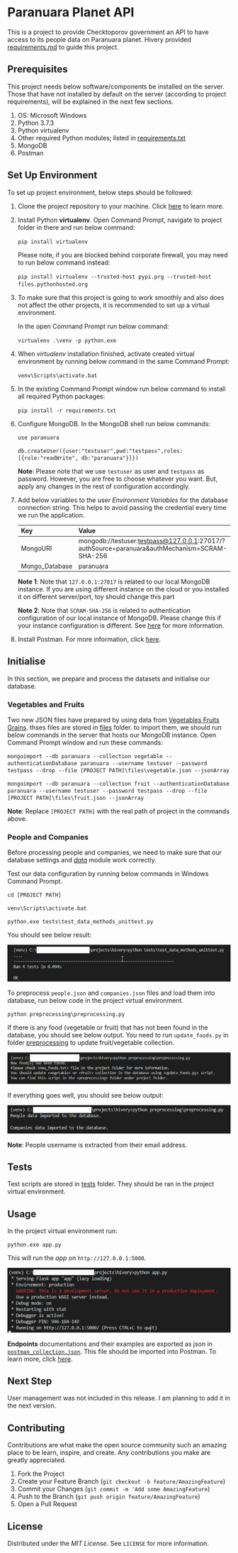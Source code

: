 # Paranuara Planet API

This is a project to provide Checktoporov government an API to have access to its people data on Paranuara planet. Hivery provided [requirements.md](docs\requirements.md) to guide this project.

## Prerequisites

This project needs below software/components be installed on the server. Those that have not installed by default on the server (according to project requirements), will be explained in the next few sections.

1. OS: Microsoft Windows
2. Python 3.7.3
3. Python virtualenv
4. Other required Python modules; listed in [requirements.txt](requirements.txt)
5. MongoDB
6. Postman

## Set Up Environment

To set up project environment, below steps should be followed:

1. Clone the project repository to your machine. Click [here](https://help.github.com/en/github/creating-cloning-and-archiving-repositories/cloning-a-repository) to learn more.

2. Install Python **virtualenv**. Open Command Prompt, navigate to project folder in there and run below command:

   `pip install virtualenv`

   Please note, if you are blocked behind corporate firewall, you may need to run below command instead:

   `pip install virtualenv --trusted-host pypi.prg --trusted-host files.pythonhosted.org`

3. To make sure that this project is going to work smoothly and also does not affect the other projects, it is recommended to set up a virtual environment.

   In the open Command Prompt run below command:

   `virtualenv .\venv -p python.exe`

4. When *virtualenv* installation finished, activate created virtual environment by running below command in the same Command Prompt:

   `venv\Scripts\activate.bat`

5. In the existing Command Prompt window run below command to install all required Python packages:

   `pip install -r requirements.txt` 

6. Configure MongoDB. In the MongoDB shell run below commands:

   ```
   use paranuara
   ```

   ```
   db.createUser({user:"testuser",pwd:"testpass",roles:[{role:"readWrite", db:"paranuara"}]})
   ```

   **Note**: Please note that we use `testuser` as user and `testpass` as password. However, you are free to choose whatever you want. But, apply any changes in the rest of configuration accordingly.

7. Add below variables to the user *Environment Variables* for the database connection string. This helps to avoid passing the credential every time we run the application.

   | Key           | Value                                                        |
   | ------------- | ------------------------------------------------------------ |
   | MongoURI      | mongodb://testuser:testpass@127.0.0.1:27017/?authSource=paranuara&authMechanism=SCRAM-SHA-256 |
   | Mongo_Database | paranuara                                                    |

   **Note 1**: Note that `127.0.0.1:27017` is related to our local MongoDB instance. If you are using different instance on the cloud or you installed it on different server/port, toy should change this part 

   **Note 2**:  Note that `SCRAM-SHA-256` is related to authentication configuration of our local instance of MongoDB. Please change this if your instance configuration is different. See [here](https://docs.mongodb.com/manual/core/authentication-mechanisms/) for more information. 

8. Install Postman. For more information, click [here](https://www.getpostman.com/downloads/).

## Initialise

In this section, we prepare and process the datasets and initialise our database.

### Vegetables and Fruits

Two new JSON files have prepared by using data from [Vegetables Fruits Grains](http://vegetablesfruitsgrains.com/). thses files are stored in [files](files) folder. to import them, we should run below commands in the server that hosts our MongoDB instance. Open Command Prompt window and run these commands:

```
mongoimport --db paranuara --collection vegetable --authenticationDatabase paranuara --username testuser --password testpass --drop --file [PROJECT PATH]\files\vegetable.json --jsonArray
```

```
mongoimport --db paranuara --collection fruit --authenticationDatabase paranuara --username testuser --password testpass --drop --file [PROJECT PATH]\files\fruit.json --jsonArray
```

**Note**: Replace `[PROJECT PATH]` with the real path of project in the commands above.

### People and Companies

Before processing people and companies, we need to make sure that our database settings and [*data*](data.py) module work correctly.

Test our data configuration by running below commands in Windows Command Prompt. 

```
cd [PROJECT PATH]
```

```
venv\Scripts\activate.bat
```

```
python.exe tests\test_data_methods_unittest.py
```

You should see below result:


![unittest](https://github.com/aliie62/paranuara_planet/blob/master/docs/test_data_methods_unittest.png)

To preprocess `people.json` and `companies.json` files  and load them into database, run below code in the project virtual environment.

```
python preprocessing\preprocessing.py
```

If there is any food (vegetable or fruit) that has not been found in the database, you should see below output. You need to run `update_foods.py` in folder [preprocessing](preprocessing) to update fruit/vegetable collection.

![failure](https://github.com/aliie62/paranuara_planet/blob/master/docs/preprocessing_error.png)

If everything goes well, you should see below output:

![success](https://github.com/aliie62/paranuara_planet/blob/master/docs/preprocessing_success.png)

**Note**: People username is extracted from their email address.

## Tests

Test scripts are stored in [tests](tests) folder. They should be ran in the project virtual environment. 

## Usage

In the project virtual environment run:

```
python.exe app.py
```

This will run the *app* on `http://127.0.0.1:5000`.

![app](https://github.com/aliie62/paranuara_planet/blob/master/docs/app.png)

**Endpoints** documentations and their examples are exported as json in [`postman_collection.json`](docs). This file should be imported into Postman. To learn more, click [here]().

## Next Step

User management was not included in this release. I am planning to add it in the next version.

## Contributing

Contributions are what make the open source community such an amazing place to be learn, inspire, and create. Any contributions you make are greatly appreciated.

1. Fork the Project
2. Create your Feature Branch (`git checkout -b feature/AmazingFeature`)
3. Commit your Changes (`git commit -m 'Add some AmazingFeature`)
4. Push to the Branch (`git push origin feature/AmazingFeature`)
5. Open a Pull Request

## License

Distributed under the *MIT License*. See `LICENSE` for more information.
